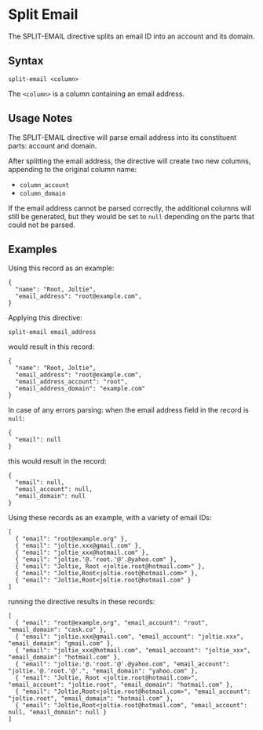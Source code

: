 # Split Email

The SPLIT-EMAIL directive splits an email ID into an account and its domain.


## Syntax
```
split-email <column>
```

The `<column>` is a column containing an email address.


## Usage Notes

The SPLIT-EMAIL directive will parse email address into its constituent parts: account
and domain.

After splitting the email address, the directive will create two new columns, appending to
the original column name:

* `column_account`
* `column_domain`

If the email address cannot be parsed correctly, the additional columns will still be
generated, but they would be set to `null` depending on the parts that could not be parsed.


## Examples

Using this record as an example:

```
{
  "name": "Root, Joltie",
  "email_address": "root@example.com",
}
```

Applying this directive:
```
split-email email_address
```

would result in this record:
```
{
  "name": "Root, Joltie",
  "email_address": "root@example.com",
  "email_address_account": "root",
  "email_address_domain": "example.com"
}
```

In case of any errors parsing: when the email address field in the record is `null`:
```
{
  "email": null
}
```

this would result in the record:
```
{
  "email": null,
  "email_account": null,
  "email_domain": null
}
```

Using these records as an example, with a variety of email IDs:
```
[
  { "email": "root@example.org" },
  { "email": "joltie.xxx@gmail.com" },
  { "email": "joltie_xxx@hotmail.com" },
  { "email": "joltie.'@.'root.'@'.@yahoo.com" },
  { "email": "Joltie, Root <joltie.root@hotmail.com>" },
  { "email": "Joltie,Root<joltie.root@hotmail.com>" },
  { "email": "Joltie,Root<joltie.root@hotmail.com" }
]
```

running the directive results in these records:
```
[
  { "email": "root@example.org", "email_account": "root", "email_domain": "cask.co" },
  { "email": "joltie.xxx@gmail.com", "email_account": "joltie.xxx", "email_domain": "gmail.com" },
  { "email": "joltie_xxx@hotmail.com", "email_account": "joltie_xxx", "email_domain": "hotmail.com" },
  { "email": "joltie.'@.'root.'@'.@yahoo.com", "email_account": "joltie.'@.'root.'@'.", "email_domain": "yahoo.com" },
  { "email": "Joltie, Root <joltie.root@hotmail.com>", "email_account": "joltie.root", "email_domain": "hotmail.com" },
  { "email": "Joltie,Root<joltie.root@hotmail.com>", "email_account": "joltie.root", "email_domain": "hotmail.com" },
  { "email": "Joltie,Root<joltie.root@hotmail.com", "email_account": null, "email_domain": null }
]
```
